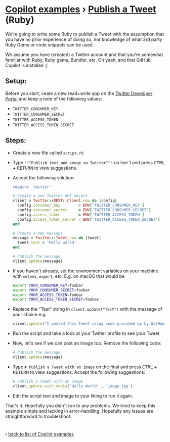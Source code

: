 # [Copilot examples](../README.md) › [Publish a Tweet](/README.md) (Ruby)

We're going to write some Ruby to publish a Tweet with the assumption that you have no prior experience of doing so, nor knowledge of what 3rd party Ruby Gems or code snippets can be used.

We assume you have (created) a Twitter account and that you're somewhat familiar with Ruby, Ruby gems, Bundler, etc. Oh yeah, and that GitHub Copilot is installed :)

## Setup:

Before you start, ceate a new read+write app on the [Twitter Developer Portal](https://developer.twitter.com/en/portal/dashboard) and keep a note of the following values: 

* `TWITTER_CONSUMER_KEY`
* `TWITTER_CONSUMER_SECRET`
* `TWITTER_ACCESS_TOKEN`
* `TWITTER_ACCESS_TOKEN_SECRET`

## Steps:

- Create a new file called `script.rb`

- Type `"""Publish text and image on Twitter"""` on line 1 and press <kbd>CTRL</kbd> + <kbd>RETURN</kbd> to view suggestions.

- Accept the following solution:

  ```ruby
  require 'twitter'

  # Create a new Twitter API object
  client = Twitter::REST::Client.new do |config|
    config.consumer_key        = ENV['TWITTER_CONSUMER_KEY']
    config.consumer_secret     = ENV['TWITTER_CONSUMER_SECRET']
    config.access_token        = ENV['TWITTER_ACCESS_TOKEN']
    config.access_token_secret = ENV['TWITTER_ACCESS_TOKEN_SECRET']
  end

  # Create a new message
  message = Twitter::Tweet.new do |tweet|
    tweet.text = 'Hello world'
  end

  # Publish the message
  client.update(message)
  ```

- If you haven't already, set the environment variables on your machine with `setenv`, `export`, etc. E.g. on macOS that would be
  
  ```bash
  export YOUR_CONSUMER_KEY=foobar
  export YOUR_CONSUMER_SECRET=foobar
  export YOUR_ACCESS_TOKEN=foobar
  export YOUR_ACCESS_TOKEN_SECRET=foobar
  ```

- Replace the "Test" string in `client.update("Test")` with the message of your choice e.g.

  ```ruby
  client.update("I posted this Tweet using code provided by by GitHub Copilot! 🤯")
  ```

- Run the script and take a look at your Twitter profile to see your Tweet.

- Now, let's see if we can post an image too. Remove the following code:

  ```ruby
  # Publish the message
  client.update(message)
  ```


- Type `# Publish a Tweet with an image` on the final and press <kbd>CTRL</kbd> + <kbd>RETURN</kbd> to view suggestions. Accept the following suggestions:

  ```ruby
  # Publish a tweet with an image
  client.update_with_media('Hello World!', 'image.jpg')
  ```

- Edit the script text and image to your liking to run it again.

That's it. Hopefully you didn't run to any problems. We tried to keep this example simple and lacking in error-handling. Hopefully any issues are straightforward to troubleshoot.

#

‹ [back to list of Copilot examples](../README.md)
